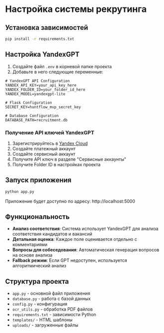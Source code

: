 # Настройка системы рекрутинга

## Установка зависимостей

```bash
pip install -r requirements.txt
```

## Настройка YandexGPT

1. Создайте файл `.env` в корневой папке проекта
2. Добавьте в него следующие переменные:

```
# YandexGPT API Configuration
YANDEX_API_KEY=your_api_key_here
YANDEX_FOLDER_ID=your_folder_id_here
YANDEX_MODEL=yandexgpt-lite

# Flask Configuration
SECRET_KEY=huntflow_mvp_secret_key

# Database Configuration
DATABASE_PATH=recruitment.db
```

### Получение API ключей YandexGPT

1. Зарегистрируйтесь в [Yandex Cloud](https://cloud.yandex.ru/)
2. Создайте платежный аккаунт
3. Создайте сервисный аккаунт
4. Получите API ключ в разделе "Сервисные аккаунты"
5. Получите Folder ID в настройках проекта

## Запуск приложения

```bash
python app.py
```

Приложение будет доступно по адресу: http://localhost:5000

## Функциональность

- **Анализ соответствия**: Система использует YandexGPT для анализа соответствия кандидатов и вакансий
- **Детальная оценка**: Каждое поле оценивается отдельно с комментариями
- **Вопросы для собеседования**: Автоматическая генерация вопросов на основе анализа
- **Fallback режим**: Если GPT недоступен, используется алгоритмический анализ

## Структура проекта

- `app.py` - основной файл приложения
- `database.py` - работа с базой данных
- `config.py` - конфигурация
- `ocr_utils.py` - обработка PDF файлов
- `requirements.txt` - зависимости Python
- `templates/` - HTML шаблоны
- `uploads/` - загруженные файлы 